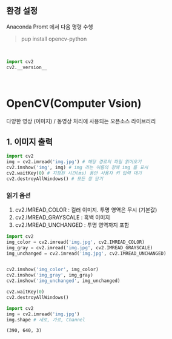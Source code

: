 ## 환경 설정
Anaconda Promt 에서 다음 명령 수행  
> pup install opencv-python

<br>

```python
import cv2
cv2.__version__
````

<br>

# OpenCV(Computer Vsion)
다양한 영상 (이미지) / 동영상 처리에 사용되는 오픈소스 라이브러리

## 1. 이미지 출력

```python
import cv2
img = cv2.imread('img.jpg') # 해당 경로의 파일 읽어오기
cv2.imshow('img', img) # img 라는 이름의 창에 img 를 표시
cv2.waitKey(0) # 지정된 시간(ms) 동안 사용자 키 입력 대기
cv2.destroyAllWindows() # 모든 창 닫기
```

### 읽기 옵션
1. cv2.IMREAD_COLOR : 컬러 이미지. 투명 영역은 무시 (기본값)
1. cv2.IMREAD_GRAYSCALE : 흑백 이미지
1. cv2.IMREAD_UNCHANGED : 투명 영역까지 포함

```python
import cv2
img_color = cv2.imread('img.jpg', cv2.IMREAD_COLOR)
img_gray = cv2.imread('img.jpg', cv2.IMREAD_GRAYSCALE)
img_unchanged = cv2.imread('img.jpg', cv2.IMREAD_UNCHANGED)


cv2.imshow('img_color', img_color)
cv2.imshow('img_gray', img_gray)
cv2.imshow('img_unchanged', img_unchanged)

cv2.waitKey(0)
cv2.destroyAllWindows()
```

```python
import cv2
img = cv2.imread('img.jpg')
img.shape # 세로, 가로, Channel
```
```
(390, 640, 3)
```
